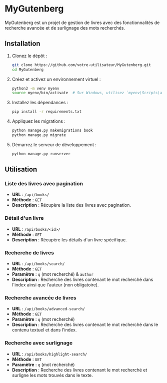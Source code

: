 # MyGutenberg

MyGutenberg est un projet de gestion de livres avec des fonctionnalités de recherche avancée et de surlignage des mots recherchés.

## Installation

1. Clonez le dépôt :
    ```sh
    git clone https://github.com/votre-utilisateur/MyGutenberg.git
    cd MyGutenberg
    ```

2. Créez et activez un environnement virtuel :
    ```sh
    python3 -m venv myenv
    source myenv/bin/activate  # Sur Windows, utilisez `myenv\Scripts\activate`
    ```

3. Installez les dépendances :
    ```sh
    pip install -r requirements.txt
    ```

4. Appliquez les migrations :
    ```sh
    python manage.py makemigrations book
    python manage.py migrate
    ```

5. Démarrez le serveur de développement :
    ```sh
    python manage.py runserver
    ```

## Utilisation

### Liste des livres avec pagination

- **URL** : `/api/books/`
- **Méthode** : `GET`
- **Description** : Récupère la liste des livres avec pagination.

### Détail d'un livre

- **URL** : `/api/books/<id>/`
- **Méthode** : `GET`
- **Description** : Récupère les détails d'un livre spécifique.

### Recherche de livres

- **URL** : `/api/books/search/`
- **Méthode** : `GET`
- **Paramètre** : `q` (mot recherché) & `author`
- **Description** : Recherche des livres contenant le mot recherché dans l'index ainsi que l'auteur (non obligatoire).

### Recherche avancée de livres

- **URL** : `/api/books/advanced-search/`
- **Méthode** : `GET`
- **Paramètre** : `q` (mot recherché)
- **Description** : Recherche des livres contenant le mot recherché dans le contenu textuel et dans l'index.

### Recherche avec surlignage

- **URL** : `/api/books/highlight-search/`
- **Méthode** : `GET`
- **Paramètre** : `q` (mot recherché)
- **Description** : Recherche des livres contenant le mot recherché et surligne les mots trouvés dans le texte.

